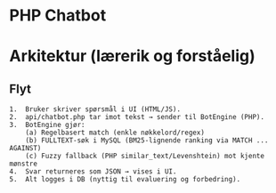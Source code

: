 # PHP Chatbot
# Arkitektur (lærerik og forståelig)

## Flyt
	1.	Bruker skriver spørsmål i UI (HTML/JS).
	2.	api/chatbot.php tar imot tekst → sender til BotEngine (PHP).
	3.	BotEngine gjør:
		(a) Regelbasert match (enkle nøkkelord/regex)
		(b) FULLTEXT-søk i MySQL (BM25-lignende ranking via MATCH ... AGAINST)
		(c) Fuzzy fallback (PHP similar_text/Levenshtein) mot kjente mønstre
	4.	Svar returneres som JSON → vises i UI.
	5.	Alt logges i DB (nyttig til evaluering og forbedring).